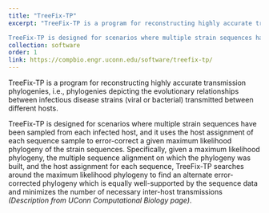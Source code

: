 ```yaml
---
title: "TreeFix-TP"
excerpt: "TreeFix-TP is a program for reconstructing highly accurate transmission phylogenies, i.e., phylogenies depicting the evolutionary relationships between infectious disease strains (viral or bacterial) transmitted between different hosts.

TreeFix-TP is designed for scenarios where multiple strain sequences have been sampled from each infected host, and it uses the host assignment of each sequence sample to error-correct a given maximum likelihood phylogeny of the strain sequences. Specifically, given a maximum likelihood phylogeny, the multiple sequence alignment on which the phylogeny was built, and the host assignment for each sequence, TreeFix-TP searches around the maximum likelihood phylogeny to find an alternate error-corrected phylogeny which is equally well-supported by the sequence data and minimizes the number of necessary inter-host transmissions."
collection: software
order: 1
link: https://compbio.engr.uconn.edu/software/treefix-tp/
---
```


TreeFix-TP is a program for reconstructing highly accurate transmission phylogenies, i.e., phylogenies depicting the evolutionary relationships between infectious disease strains (viral or bacterial) transmitted between different hosts.

TreeFix-TP is designed for scenarios where multiple strain sequences have been sampled from each infected host, and it uses the host assignment of each sequence sample to error-correct a given maximum likelihood phylogeny of the strain sequences. Specifically, given a maximum likelihood phylogeny, the multiple sequence alignment on which the phylogeny was built, and the host assignment for each sequence, TreeFix-TP searches around the maximum likelihood phylogeny to find an alternate error-corrected phylogeny which is equally well-supported by the sequence data and minimizes the number of necessary inter-host transmissions *(Description from UConn Computational Biology page)*.